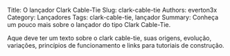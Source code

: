 Title: O lançador Clark Cable-Tie
Slug: clark-cable-tie
Authors: everton3x
Category: Lançadores
Tags: clark-cable-tie, lançador
Summary: Conheça um pouco mais sobre o lançador do tipo Clark Cable-Tie.

Aque deve ter um texto sobre o clark cable-tie, suas origens, evolução, variações, princípios de funcionamento e links para tutoriais de construção.
